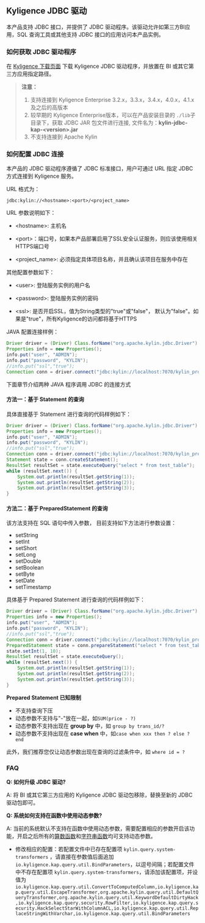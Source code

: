 ## Kyligence JDBC 驱动
本产品支持 JDBC 接口，并提供了 JDBC 驱动程序。该驱动允许如第三方BI应用，SQL 查询工具或其他支持 JDBC 接口的应用访问本产品实例。

### 如何获取 JDBC 驱动程序

在 [Kyligence 下载页面](http://download.kyligence.io/#/download) 下载 Kyligence JDBC 驱动程序，并放置在 BI 或其它第三方应用指定路径。

> **注意：**
>
> 1. 支持连接到 Kyligence Enterprise 3.2.x，3.3.x，3.4.x，4.0.x，4.1.x 及之后的高版本
> 2. 较早期的 Kyligence Enterprise版本，可以在产品安装目录的 `./lib`子目录下，获取 JDBC JAR 包文件进行连接, 文件名为：**kylin-jdbc-kap-\<version\>.jar**
> 3. 不支持连接到 Apache Kylin



### 如何配置 JDBC 连接

本产品的 JDBC 驱动程序遵循了 JDBC 标准接口，用户可通过 URL 指定 JDBC 方式连接到 Kyligence 服务。

URL 格式为：

```
jdbc:kylin://<hostname>:<port>/<project_name>
```
URL 参数说明如下：

- &lt;hostname&gt;: 主机名

* &lt;port&gt;：端口号，如果本产品部署启用了SSL安全认证服务，则应该使用相关HTTPS端口号

* &lt;project_name&gt;:  必须指定具体项目名称，并且确认该项目在服务中存在

  

其他配置参数如下：

* &lt;user&gt;: 	登陆服务实例的用户名

* &lt;password&gt;: 登陆服务实例的密码

* &lt;ssl&gt;: 是否开启SSL，值为String类型的"true"或"false"， 默认为"false"。如果是"true"，所有Kyligence的访问都将基于HTTPS

  

JAVA 配置连接样例：

```java
Driver driver = (Driver) Class.forName("org.apache.kylin.jdbc.Driver").newInstance();
Properties info = new Properties();
info.put("user", "ADMIN");
info.put("password", "KYLIN");
//info.put("ssl","true");
Connection conn = driver.connect("jdbc:kylin://localhost:7070/kylin_project_name", info);
```



下面章节介绍两种 JAVA 程序调用 JDBC 的连接方式

#### 方法一：基于 Statement 的查询

具体直接基于 Statement 进行查询的代码样例如下：
```java
Driver driver = (Driver) Class.forName("org.apache.kylin.jdbc.Driver").newInstance();
Properties info = new Properties();
info.put("user", "ADMIN");
info.put("password", "KYLIN");
//info.put("ssl","true");
Connection conn = driver.connect("jdbc:kylin://localhost:7070/kylin_project_name", info);
Statement state = conn.createStatement();
ResultSet resultSet = state.executeQuery("select * from test_table");
while (resultSet.next()) {
    System.out.println(resultSet.getString(1));
    System.out.println(resultSet.getString(2));
    System.out.println(resultSet.getString(3));
}
```


#### 方法二：基于 PreparedStatement 的查询
该方法支持在 SQL 语句中传入参数， 目前支持如下方法进行参数设置：

- setString
- setInt
- setShort
- setLong
- setDouble
- setBoolean
- setByte
- setDate
- setTimestamp

具体基于 Prepared Statement 进行查询的代码样例如下：

```java
Driver driver = (Driver) Class.forName("org.apache.kylin.jdbc.Driver").newInstance();
Properties info = new Properties();
info.put("user", "ADMIN");
info.put("password", "KYLIN");
//info.put("ssl","true");
Connection conn = driver.connect("jdbc:kylin://localhost:7070/kylin_project_name", info);
PreparedStatement state = conn.prepareStatement("select * from test_table where id=?");
state.setInt(1, 10);
ResultSet resultSet = state.executeQuery();
while (resultSet.next()) {
    System.out.println(resultSet.getString(1));
    System.out.println(resultSet.getString(2));
    System.out.println(resultSet.getString(3));
}
```

**Prepared Statement 已知限制**

- 不支持查询下压
- 动态参数不支持与"-"放在一起，如`SUM(price - ?)`
- 动态参数不支持出现在 **group by** 中，如 `group by trans_id/?`
- 动态参数不支持出现在 **case when** 中，如`case when xxx then ? else ? end`

此外，我们推荐您仅让动态参数出现在查询的过滤条件中，如 `where id = ?`



### FAQ

**Q: 如何升级 JDBC 驱动?**   

A: 将 BI 或其它第三方应用的 Kyligence JDBC 驱动包移除，替换至新的 JDBC 驱动包即可。

**Q: 系统如何支持在函数中使用动态参数?**

A: 当前的系统默认不支持在函数中使用动态参数，需要配置相应的参数开启该功能，开启之后所有的[算数函数](../../query/operator_function/function/arithmetic_function.cn.md)和[字符串函数](../../query/operator_function/function/string_function.cn.md)均可支持动态参数。

- 修改相应的配置：若配置文件中已存在配置项 `kylin.query.system-transformers` ，请直接在参数值后面追加 `io.kyligence.kap.query.util.BindParameters`，以逗号间隔；若配置文件中不存在配置项 `kylin.query.system-transformers`，请添加该配置项，并设值为 `io.kyligence.kap.query.util.ConvertToComputedColumn,io.kyligence.kap.query.util.EscapeTransformer,org.apache.kylin.query.util.DefaultQueryTransformer,org.apache.kylin.query.util.KeywordDefaultDirtyHack,io.kyligence.kap.query.security.RowFilter,io.kyligence.kap.query.security.HackSelectStarWithColumnACL,io.kyligence.kap.query.util.ReplaceStringWithVarchar,io.kyligence.kap.query.util.BindParameters`

